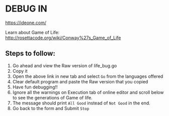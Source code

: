 # DEBUG IN 
https://ideone.com/

Learn about Game of Life: http://rosettacode.org/wiki/Conway%27s_Game_of_Life

## Steps to follow:
1. Go ahead and view the Raw version of life_bug.go
2. Copy it
3. Open the above link in new tab and select `Go` from the languages offered
4. Clear default program and paste the Raw version that you copied
5. Have fun debugging!!
6. Ignore all the warnings on Execution tab of online editor and scroll below to see the generations of Game of life.
7. The message should print `All Good` instead of `Not Good` in the end.
8. Go back to the form and Submit `Stop`
